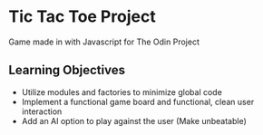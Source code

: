 # Tic Tac Toe Project
Game made in with Javascript for The Odin Project


## Learning Objectives
- Utilize modules and factories to minimize global code
- Implement a functional game board and functional, clean user interaction
- Add an AI option to play against the user (Make unbeatable)

